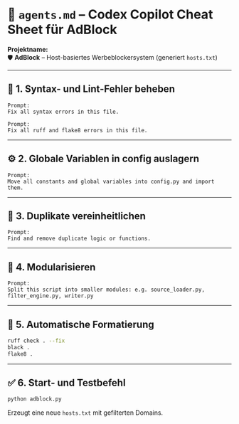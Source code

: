 # 🧠 `agents.md` – Codex Copilot Cheat Sheet für AdBlock

**Projektname:**  
🛡️ **AdBlock** – Host-basiertes Werbeblockersystem (generiert `hosts.txt`)

---

## 🚧 1. Syntax- und Lint-Fehler beheben

```plaintext
Prompt:
Fix all syntax errors in this file.

Prompt:
Fix all ruff and flake8 errors in this file.
```

---

## ⚙️ 2. Globale Variablen in config auslagern

```plaintext
Prompt:
Move all constants and global variables into config.py and import them.
```

---

## 🔁 3. Duplikate vereinheitlichen

```plaintext
Prompt:
Find and remove duplicate logic or functions.
```

---

## 🧩 4. Modularisieren

```plaintext
Prompt:
Split this script into smaller modules: e.g. source_loader.py, filter_engine.py, writer.py
```

---

## 🎨 5. Automatische Formatierung

```bash
ruff check . --fix
black .
flake8 .
```

---

## ✅ 6. Start- und Testbefehl

```bash
python adblock.py
```

Erzeugt eine neue `hosts.txt` mit gefilterten Domains.
